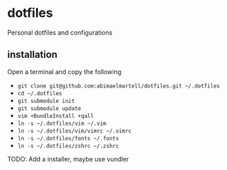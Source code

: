 dotfiles
========

Personal dotfiles and configurations

installation
------------
Open a terminal and copy the following
* `git clone git@github.com:abimaelmartell/dotfiles.git ~/.dotfiles`
* `cd ~/.dotfiles`
* `git submodule init`
* `git submodule update`
* `vim +BundleInstall +qall`
* `ln -s ~/.dotfiles/vim ~/.vim`
* `ln -s ~/.dotfiles/vim/vimrc ~/.vimrc`
* `ln -s ~/.dotfiles/fonts ~/.fonts`
* `ln -s ~/.dotfiles/zshrc ~/.zshrc`

TODO: Add a installer, maybe use vundler
